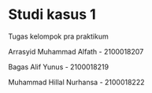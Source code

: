 # Studi kasus 1

Tugas kelompok pra praktikum

Arrasyid Muhammad Alfath - 2100018207

Bagas Alif Yunus - 2100018219

Muhammad Hillal Nurhansa - 2100018222
